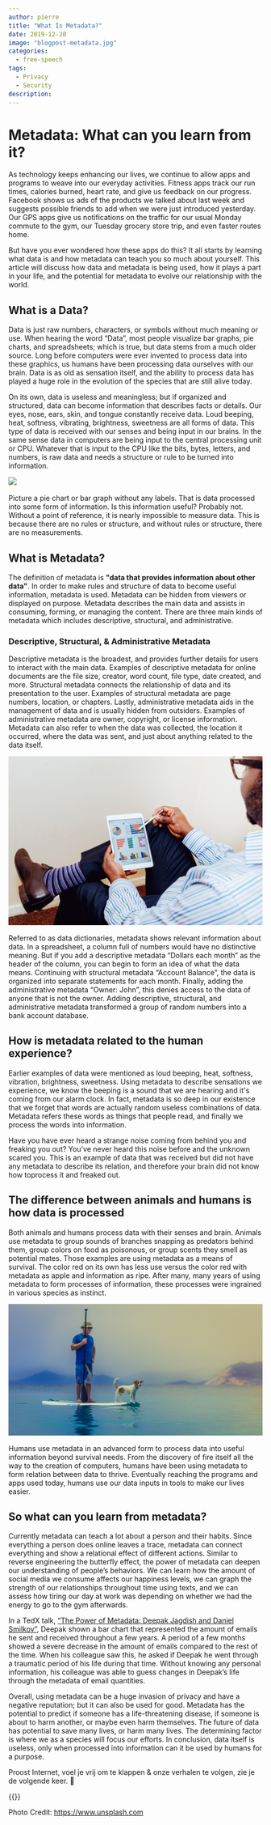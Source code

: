 ```yaml
---
author: pierre
title: "What Is Metadata?"
date: 2019-12-20
image: "blogpost-metadata.jpg"
categories:
  - free-speech
tags:
  - Privacy
  - Security
description:
---
```


# Metadata: What can you learn from it?

As technology keeps enhancing our lives, we continue to allow apps and programs to weave into our everyday activities. Fitness apps track our run times, calories burned, heart rate, and give us feedback on our progress. Facebook shows us ads of the products we talked about last week and suggests possible friends to add when we were just introduced yesterday. Our GPS apps give us notifications on the traffic for our usual Monday commute to the gym, our Tuesday grocery store trip, and even faster routes home.

But have you ever wondered how these apps do this? It all starts by learning what data is and how metadata can teach you so much about yourself. This article will discuss how data and metadata is being used, how it plays a part in your life, and the potential for metadata to evolve our relationship with the world.

## What is a Data?

Data is just raw numbers, characters, or symbols without much meaning or use. When hearing the word “Data”, most people visualize bar graphs, pie charts, and spreadsheets; which is true, but data stems from a much older source. Long before computers were ever invented to process data into these graphics, us humans have been processing data ourselves with our brain. Data is as old as sensation itself, and the ability to process data has played a huge role in the evolution of the species that are still alive today.

On its own, data is useless and meaningless; but if organized and structured, data can become information that describes facts or details. Our eyes, nose, ears, skin, and tongue constantly receive data. Loud beeping, heat, softness, vibrating, brightness, sweetness are all forms of data. This type of data is received with our senses and being input in our brains. In the same sense data in computers are being input to the central processing unit or CPU. Whatever that is input to the CPU like the bits, bytes, letters, and numbers, is raw data and needs a structure or rule to be turned into information.

![](letters-numbers.jpg)

Picture a pie chart or bar graph without any labels. That is data processed into some form of information. Is this information useful? Probably not. Without a point of reference, it is nearly impossible to measure data. This is because there are no rules or structure, and without rules or structure, there are no measurements.

## What is Metadata?

The definition of metadata is **"data that provides information about other data"**. In order to make rules and structure of data to become useful information, metadata is used. Metadata can be hidden from viewers or displayed on purpose. Metadata describes the main data and assists in consuming, forming, or managing the content. There are three main kinds of metadata which includes descriptive, structural, and administrative.

### Descriptive, Structural, & Administrative Metadata
Descriptive metadata is the broadest, and provides further details for users to interact with the main data. Examples of descriptive metadata for online documents are the file size, creator, word count, file type, date created, and more. Structural metadata connects the relationship of data and its presentation to the user. Examples of structural metadata are page numbers, location, or chapters. Lastly, administrative metadata aids in the management of data and is usually hidden from outsiders. Examples of administrative metadata are owner, copyright, or license information. Metadata can also refer to when the data was collected, the location it occurred, where the data was sent, and just about anything related to the data itself.

![](person-tablet-graphs.jpg)

Referred to as data dictionaries, metadata shows relevant information about data. In a spreadsheet, a column full of numbers would have no distinctive meaning. But if you add a descriptive metadata “Dollars each month” as the header of the column, you can begin to form an idea of what the data means. Continuing with structural metadata “Account Balance”, the data is organized into separate statements for each month. Finally, adding the administrative metadata “Owner: John”, this denies access to the data of anyone that is not the owner. Adding descriptive, structural, and administrative metadata transformed a group of random numbers into a bank account database.

## How is metadata related to the human experience?

Earlier examples of data were mentioned as loud beeping, heat, softness, vibration, brightness, sweetness. Using metadata to describe sensations we experience, we know the beeping is a sound that we are hearing and it's coming from our alarm clock. In fact, metadata is so deep in our existence that we forget that words are actually random useless combinations of data. Metadata refers these words as things that people read, and finally we process the words into information.

Have you have ever heard a strange noise coming from behind you and freaking you out? You've never heard this noise before and the unknown scared you. This is an example of data that was received but did not have any metadata to describe its relation, and therefore your brain did not know how toprocess it and freaked out.

## The difference between animals and humans is how data is processed

Both animals and humans process data with their senses and brain. Animals use metadata to group sounds of branches snapping as predators behind them, group colors on food as poisonous, or group scents they smell as potential mates. Those examples are using metadata as a means of survival. The color red on its own has less use versus the color red with metadata as apple and information as ripe. After many, many years of using metadata to form processes of information, these processes were ingrained in various species as instinct.

![](animal-human.jpg)

Humans use metadata in an advanced form to process data into useful information beyond survival needs. From the discovery of fire itself all the way to the creation of computers, humans have been using metadata to form relation between data to thrive. Eventually reaching the programs and apps used today, humans use our data inputs in tools to make our lives easier.

## So what can you learn from metadata?

Currently metadata can teach a lot about a person and their habits. Since everything a person does online leaves a trace, metadata can connect everything and show a relational effect of different actions. Similar to reverse engineering the butterfly effect, the power of metadata can deepen our understanding of people’s behaviors. We can learn how the amount of social media we consume affects our happiness levels, we can graph the strength of our relationships throughout time using texts, and we can assess how tiring our day at work was depending on whether we had the energy to go to the gym afterwards.

In a TedX talk, [“The Power of Metadata: Deepak Jagdish and Daniel Smilkov”](https://www.youtube.com/watch?v=i2a8pDbCabg), Deepak shown a bar chart that represented the amount of emails he sent and received throughout a few years. A period of a few months showed a severe decrease in the amount of emails compared to the rest of the time. When his colleague saw this, he asked if Deepak he went through a traumatic period of his life during that time. Without knowing any personal information, his colleague was able to guess changes in Deepak’s life through the metadata of email quantities.

Overall, using metadata can be a huge invasion of privacy and have a negative reputation; but it can also be used for good. Metadata has the potential to predict if someone has a life-threatening disease, if someone is about to harm another, or maybe even harm themselves. The future of data has potential to save many lives, or harm many lives. The determining factor is where we as a species will focus our efforts. In conclusion, data itself is useless, only when processed into information can it be used by humans for a purpose.


Proost Internet, voel je vrij om te klappen & onze verhalen te volgen, zie je de volgende keer. 🤫

{{<tweet id="1186666663191728129">}}

Photo Credit: https://www.unsplash.com 
